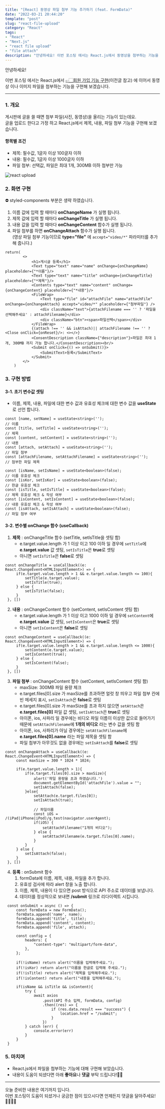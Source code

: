 ```yaml
---
title: "[React] 동영상 파일 첨부 기능 추가하기 (feat. FormData)"
date: "2022-03-21 20:44:20"
template: "post"
slug: "react-file-upload"
category: "React"
tags:
- "React"
- "Next.js"
- "react file upload"
- "file attach"
description: "안녕하세요! 이번 포스팅 에서는 React.js에서 동영상을 첨부하는 기능을 구현해 보겠습니다."
---
```


안녕하세요!

이번 포스팅 에서는 React.js에서 [👉🏻회원 가입 기능 구현](https://shinsangeun.github.io/posts/react/react-validation)(이전글 참고) 에 이어서 동영상 이나 이미지 파일을 첨부하는 기능을 구현해 보겠습니다.

-----

### 1. 개요
게시판에 글을 쓸 때면 첨부 파일(사진, 동영상)을 올리는 기능이 있는데요.  
글을 업로드 한다고 가정 하고 React.js에서 제목, 내용, 파일 첨부 기능을 구현해 보겠습니다.

#### 항목별 조건
- 제목: 필수값, 1글자 이상 100글자 이하
- 내용: 필수값, 1글자 이상 1000글자 이하
- 파일 첨부: 선택값, 파일은 최대 1개, 300MB 이하 첨부만 가능

![react upload](../../../static/assets/images/react/react-file-upload/screenshot.png)


### 2. 화면 구현
⛔ ️styled-components 부분은 생략 하였습니다.

1. 이름 값에 입력 할 때마다 **onChangeName** 가 실행 됩니다.
2. 제목 값에 입력 할 때마다 **onChangeTitle** 가 실행 됩니다.
3. 내용 값을 입력 할 때마다 **onChangeContent** 함수가 실행 됩니다.
4. 파일 첨부를 하면 **onChangeAttach** 함수가 실행 됩니다.  
   (영상 파일 첨부 기능이므로 **type="file"** 에 `accept="video/*"` 파라미터를 추가해 줍니다.)
   
```
return(
        <>
            <h1>게시글 등록</h1>
            <Text type="text" name="name" onChange={onChangeName} placeholder={"*이름"}/>
            <Text type="text" name="title" onChange={onChangeTitle} placeholder={"*제목"}/>
            <Contents type="text" name="content" onChange={onChangeContent} placeholder={"*내용"}/>
            <FileWrap>
                <Text type="file" id="attachFile" name="attachFile" onChange={onChangeAttach} accept="video/*" placeholder={"첨부파일"} />
                <div className="text">{attachFilename === '' ? '파일을 선택해주세요' : attachFilename}</div>
                <div className="btn"><span>파일선택</span></div>
            </FileWrap>
            {(attach !== '' && isAttach)|| attachFilename !== '' ? <Close onClick={onReset}/>: <></>}
            <ConsentDescription className={"description"}>파일은 최대 1개, 300MB 까지 가능 합니다.</ConsentDescription><br/>
            <Submit onClick={() => onSubmit()}>
                <SubmitText>등록</SubmitText>
            </Submit>
        </>
    )
```


### 3. 구현 방법

#### 3-1. 초기 변수값 셋팅
- 이름, 제목, 내용, 파일에 대한 변수 값과 유효성 체크에 대한 변수 값을 **useState**로 선언 합니다.

```
const [name, setName] = useState<string>('');                        // 이름
const [title, setTitle] = useState<string>('');                      // 제목
const [content, setContent] = useState<string>('');                  // 내용
const [attach, setAttach] = useState<string>('');                    // 파일 첨부
const [attachFilename, setAttachFilename] = useState<string>('');    // 첨부한 파일 제목

const [isName, setIsName] = useState<boolean>(false);                // 이름 유효성 체크 
const [isKor, setIsKor] = useState<boolean>(false);                  // 한글 유효성 체크
const [isTitle, setIsTitle] = useState<boolean>(false);              // 제목 유효성 체크 & 작성 여부
const [isContent, setIsContent] = useState<boolean>(false);          // 내용 유효성 체크 & 작성 여부
const [isAttach, setIsAttach] = useState<boolean>(false);            // 파일 첨부 여부
```

#### 3-2. 변수별 onChange 함수 (useCallback)
1. **제목** : onChangeTitle 함수 (setTitle, setIsTitle을 셋팅 함)
   - e.target.value.length 가 1 이상 이고 100 이하 일 경우에 `setTitle`에  **e.target.value** 값 셋팅, `setIsTitle`은 **true**로 셋팅
   - 아니면 `setIsTitle`은 **false**로 셋팅 

```
const onChangeTitle = useCallback((e: React.ChangeEvent<HTMLInputElement>) => {
     if(e.target.value.length > 1 && e.target.value.length <= 100){
         setTitle(e.target.value);
         setIsTitle(true);
     } else {
         setIsTitle(false);
     }
 }, [])
```

2. **내용** : onChangeContent 함수 (setContent, setIsContent 셋팅 함)
   - e.target.value.length 가 1 이상 이고 1000 이하 일 경우에 `setContent`에  **e.target.value** 값 셋팅, `setIsContent`은 **true**로 셋팅
   - 아니면 `setIsContent`은 **false**로 셋팅

```
const onChangeContent = useCallback((e: React.ChangeEvent<HTMLInputElement>) => {
     if(e.target.value.length > 1 && e.target.value.length <= 1000){
         setContent(e.target.value);
         setIsContent(true);
     } else {
         setIsContent(false);
     }
 }, [])
```

3. **파일 첨부** : onChangeContent 함수 (setContent, setIsContent 셋팅 함)
   - maxSize: 300MB 파일 용량 체크
   - e.target.files[0].size 가 maxSize를 초과하면 얼럿 창 띄우고 파일 첨부 칸에 빈 메세지 표시, `setIsAttach`은 **false**로 셋팅
   - e.target.files[0].size 가 maxSize를 초과 하지 않으면 `setAttach`은 **e.target.files[0]** 파일 값 셋팅, `setIsAttach`은 **true**로 셋팅
   - 아이폰, ios, 사파리 일 경우에는 비디오 파일 이름이 이상한 값으로 들어가기 때문에 `setAttachFilename`에 **1개의 비디오** 라는 변수 값을 셋팅 함
   - 아이폰, ios, 사파리가 아닐 경우에는 `setAttachFilename`에 **e.target.files[0].name** 라는 파일 제목을 셋팅 함
   - 파일 첨부가 아무것도 없을 경우에는 `setIsAttach`를 **false**로 셋팅
   
```
const onChangeAttach = useCallback((e: React.ChangeEvent<HTMLInputElement>) => {
     const maxSize = 300 * 1024 * 1024;

     if(e.target.value.length > 1){
         if(e.target.files[0].size > maxSize){
             alert('파일 용량을 초과 하였습니다.')
             document.getElementById('attachFile').value = "";
             setIsAttach(false);
         }else{
             setAttach(e.target.files[0]);
             setIsAttach(true);

             // 파일이름
             const iOS = /(iPad|iPhone|iPod)/g.test(navigator.userAgent);
             if(iOS) {
                 setAttachFilename("1개의 비디오");
             } else {
                 setAttachFilename(e.target.files[0].name);
             }
         }
     } else {
         setIsAttach(false);
     }
 }, [])
```

4. **등록** : onSubmit 함수
   1. formData에 이름, 제목, 내용, 파일을 추가 합니다.
   2. 유효성 검사에 따라 alert 창을 노출 합니다.
   3. 이름, 제목, 내용이 다 있으면 post 방식으로 API 주소로 데이터를 보냅니다.
   4. 데이터를 정상적으로 보내면 **/submit** 링크로 리다이렉트 시킵니다.


```
 const onSubmit = async () => {
     const formData = new FormData();
     formData.append('name', name);
     formData.append('title', title);
     formData.append('content', content);
     formData.append('file', attach);

     const config = {
         headers: {
             "content-type": "multipart/form-data",
         },
     };

     if(!isName) return alert("이름을 입력해주세요.");
     if(!isKor) return alert("이름을 한글로 입력해 주세요.");
     if(!isTitle) return alert("제목을 입력해주세요.");
     if(!isContent) return alert("내용을 입력해주세요.");

     if(isName && isTitle && isContent){
         try {
             await axios
                 .post(API 주소 입력, formData, config)
                 .then((res) => {
                     if (res.data.result === "success") {
                         location.href = "/submit";
                     }
                 })
         } catch (err) {
             console.error(err)
         }
     }
 }
```


### 5. 마치며
- React.js에서 파일을 첨부하는 기능에 대해 구현해 보았습니다.
- 내용이 도움이 되셨다면 아래 **좋아요**나 **댓글** 부탁 드립니다!👍🏻

-----

오늘 준비한 내용은 여기까지 입니다.  
이번 포스팅이 도움이 되셨거나 궁금한 점이 있으시다면 언제든지 댓글을 달아주세요!🙋🏻‍♀️✨